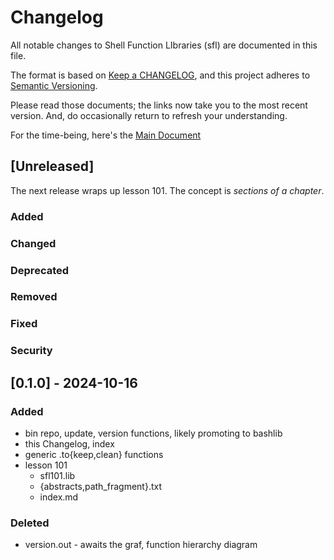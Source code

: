 
# Changelog

All notable changes to Shell Function LIbraries (sfl) are
documented in this file.

The format is based on [Keep a
CHANGELOG](https://keepachangelog.com/), and this project
adheres to [Semantic Versioning](https://semver.org/). 

Please read those documents; the links now take you to the most recent
version.  And, do occasionally return to refresh your understanding.

For the time-being, here's the [Main Document](./index.md)

## [Unreleased]

The next release wraps up lesson 101.  The concept is *sections of a
chapter*.
  
### Added

### Changed

### Deprecated

### Removed

### Fixed

### Security

## [0.1.0] - 2024-10-16

### Added

+ bin  repo, update, version functions, likely promoting to bashlib
+ this Changelog, index
+ generic .to{keep,clean} functions
+ lesson 101 
    + sfl101.lib
    + {abstracts,path_fragment}.txt
    + index.md

### Deleted

+ version.out - awaits the graf, function hierarchy diagram

